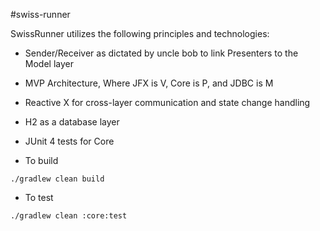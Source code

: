 #swiss-runner

SwissRunner utilizes the following principles and technologies:

* Sender/Receiver as dictated by uncle bob to link Presenters to the Model layer
* MVP Architecture, Where JFX is V, Core is P, and JDBC is M
* Reactive X for cross-layer communication and state change handling
* H2 as a database layer
* JUnit 4 tests for Core

* To build

```
./gradlew clean build
```

* To test

```
./gradlew clean :core:test
```
